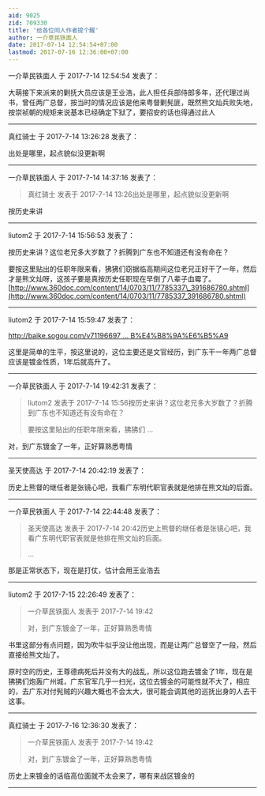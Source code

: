 ```yaml
---
aid: 9025
zid: 709330
title: '给各位同人作者提个醒'
author: 一介草民铁面人
date: 2017-07-14 12:54:54+07:00
lastmod: 2017-07-16 12:36:00+07:00
---
```


一介草民铁面人 于 2017-7-14 12:54:54 发表了：

大萌接下来派来的剿抚大员应该是王业浩，此人担任兵部侍郎多年，还代理过尚书，曾任两广总督，按当时的情况应该是他来粤督剿髡匪，既然熊文灿兵败失地，按崇祯朝的规矩来说基本已经确定下狱了，要招安的话也得通过此人

---------

真红骑士 于 2017-7-14 13:26:28 发表了：

出处是哪里，起点貌似没更新啊

---------

一介草民铁面人 于 2017-7-14 14:37:16 发表了：

> 真红骑士 发表于 2017-7-14 13:26出处是哪里，起点貌似没更新啊



按历史来讲

---------

liutom2 于 2017-7-14 15:56:53 发表了：

按历史来讲？这位老兄多大岁数了？折腾到广东也不知道还有没有命在？

要按这里贴出的任职年限来看，狒狒们窃据临高期间这位老兄正好干了一年，然后才是熊文灿呀，这孩子要是真按历史任职现在早倒了八辈子血霉了。[http://www.360doc.com/content/14/0703/11/7785337\_391686780.shtml](http://www.360doc.com/content/14/0703/11/7785337_391686780.shtml)

---------

liutom2 于 2017-7-14 15:59:47 发表了：

[http://baike.sogou.com/v71196697 ... B%E4%B8%9A%E6%B5%A9](http://baike.sogou.com/v71196697.htm?fromTitle=%E7%8E%8B%E4%B8%9A%E6%B5%A9)

这里是简单的生平，按这里说的，这位主要还是文官经历，到广东干一年两广总督应该是镀金性质，1年后就高升了。

---------

一介草民铁面人 于 2017-7-14 19:42:31 发表了：

> liutom2 发表于 2017-7-14 15:56按历史来讲？这位老兄多大岁数了？折腾到广东也不知道还有没有命在？
> 
> 要按这里贴出的任职年限来看，狒狒们 ...



对，到广东镀金了一年，正好算熟悉粤情

---------

圣天使高达 于 2017-7-14 20:42:19 发表了：

历史上熊督的继任者是张镜心吧，我看广东明代职官表就是他排在熊文灿的后面。

---------

一介草民铁面人 于 2017-7-14 22:44:48 发表了：

> 圣天使高达 发表于 2017-7-14 20:42历史上熊督的继任者是张镜心吧，我看广东明代职官表就是他排在熊文灿的后面。
> 
> ...



那是正常状态下，现在是打仗，估计会用王业浩去

---------

liutom2 于 2017-7-15 22:26:49 发表了：

> 一介草民铁面人 发表于 2017-7-14 19:42
> 
> 对，到广东镀金了一年，正好算熟悉粤情



书里这部分有点问题，因为吹牛似乎没让他出现，而是让两广总督空了一段，然后直接给熊文灿了。

原时空的历史，王尊德病死后并没有大的战乱，所以这位跑去镀金了1年，现在是狒狒们炮轰广州城，广东官军几乎一扫光，这位去镀金的可能性就不大了，相应的，去广东对付髡贼的兴趣大概也不会太大，很可能会调其他的巡抚出身的人去干这事。

---------

真红骑士 于 2017-7-16 12:36:30 发表了：

> 一介草民铁面人 发表于 2017-7-14 19:42
> 
> 对，到广东镀金了一年，正好算熟悉粤情



历史上来镀金的话临高位面就不太会来了，哪有来战区镀金的

---------

